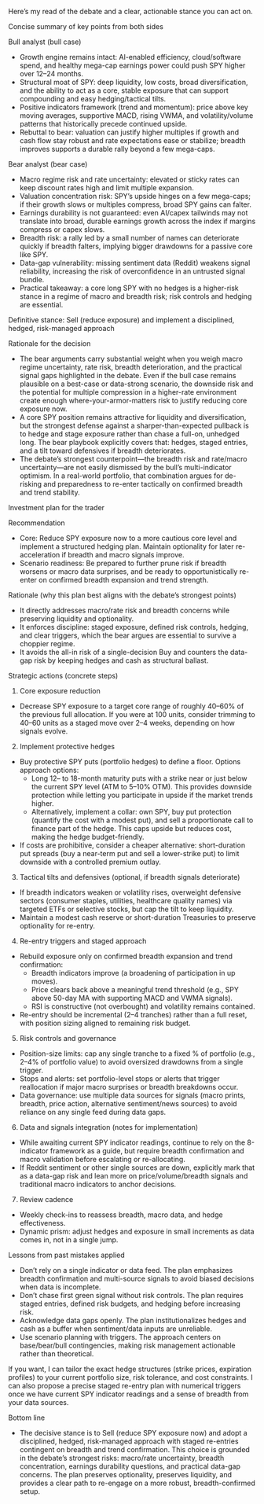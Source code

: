 Here’s my read of the debate and a clear, actionable stance you can act on.

Concise summary of key points from both sides

Bull analyst (bull case)
- Growth engine remains intact: AI-enabled efficiency, cloud/software spend, and healthy mega-cap earnings power could push SPY higher over 12–24 months.
- Structural moat of SPY: deep liquidity, low costs, broad diversification, and the ability to act as a core, stable exposure that can support compounding and easy hedging/tactical tilts.
- Positive indicators framework (trend and momentum): price above key moving averages, supportive MACD, rising VWMA, and volatility/volume patterns that historically precede continued upside.
- Rebuttal to bear: valuation can justify higher multiples if growth and cash flow stay robust and rate expectations ease or stabilize; breadth improves supports a durable rally beyond a few mega-caps.

Bear analyst (bear case)
- Macro regime risk and rate uncertainty: elevated or sticky rates can keep discount rates high and limit multiple expansion.
- Valuation concentration risk: SPY’s upside hinges on a few mega-caps; if their growth slows or multiples compress, broad SPY gains can falter.
- Earnings durability is not guaranteed: even AI/capex tailwinds may not translate into broad, durable earnings growth across the index if margins compress or capex slows.
- Breadth risk: a rally led by a small number of names can deteriorate quickly if breadth falters, implying bigger drawdowns for a passive core like SPY.
- Data-gap vulnerability: missing sentiment data (Reddit) weakens signal reliability, increasing the risk of overconfidence in an untrusted signal bundle.
- Practical takeaway: a core long SPY with no hedges is a higher-risk stance in a regime of macro and breadth risk; risk controls and hedging are essential.

Definitive stance: Sell (reduce exposure) and implement a disciplined, hedged, risk-managed approach

Rationale for the decision
- The bear arguments carry substantial weight when you weigh macro regime uncertainty, rate risk, breadth deterioration, and the practical signal gaps highlighted in the debate. Even if the bull case remains plausible on a best-case or data-strong scenario, the downside risk and the potential for multiple compression in a higher-rate environment create enough where-your-armor-matters risk to justify reducing core exposure now.
- A core SPY position remains attractive for liquidity and diversification, but the strongest defense against a sharper-than-expected pullback is to hedge and stage exposure rather than chase a full-on, unhedged long. The bear playbook explicitly covers that: hedges, staged entries, and a tilt toward defensives if breadth deteriorates.
- The debate’s strongest counterpoint—the breadth risk and rate/macro uncertainty—are not easily dismissed by the bull’s multi-indicator optimism. In a real-world portfolio, that combination argues for de-risking and preparedness to re-enter tactically on confirmed breadth and trend stability.

Investment plan for the trader

Recommendation
- Core: Reduce SPY exposure now to a more cautious core level and implement a structured hedging plan. Maintain optionality for later re-acceleration if breadth and macro signals improve.
- Scenario readiness: Be prepared to further prune risk if breadth worsens or macro data surprises, and be ready to opportunistically re-enter on confirmed breadth expansion and trend strength.

Rationale (why this plan best aligns with the debate’s strongest points)
- It directly addresses macro/rate risk and breadth concerns while preserving liquidity and optionality.
- It enforces discipline: staged exposure, defined risk controls, hedging, and clear triggers, which the bear argues are essential to survive a choppier regime.
- It avoids the all-in risk of a single-decision Buy and counters the data-gap risk by keeping hedges and cash as structural ballast.

Strategic actions (concrete steps)

1) Core exposure reduction
- Decrease SPY exposure to a target core range of roughly 40–60% of the previous full allocation. If you were at 100 units, consider trimming to 40–60 units as a staged move over 2–4 weeks, depending on how signals evolve.

2) Implement protective hedges
- Buy protective SPY puts (portfolio hedges) to define a floor. Options approach options:
  - Long 12– to 18-month maturity puts with a strike near or just below the current SPY level (ATM to 5–10% OTM). This provides downside protection while letting you participate in upside if the market trends higher.
  - Alternatively, implement a collar: own SPY, buy put protection (quantify the cost with a modest put), and sell a proportionate call to finance part of the hedge. This caps upside but reduces cost, making the hedge budget-friendly.
- If costs are prohibitive, consider a cheaper alternative: short-duration put spreads (buy a near-term put and sell a lower-strike put) to limit downside with a controlled premium outlay.

3) Tactical tilts and defensives (optional, if breadth signals deteriorate)
- If breadth indicators weaken or volatility rises, overweight defensive sectors (consumer staples, utilities, healthcare quality names) via targeted ETFs or selective stocks, but cap the tilt to keep liquidity.
- Maintain a modest cash reserve or short-duration Treasuries to preserve optionality for re-entry.

4) Re-entry triggers and staged approach
- Rebuild exposure only on confirmed breadth expansion and trend confirmation:
  - Breadth indicators improve (a broadening of participation in up moves).
  - Price clears back above a meaningful trend threshold (e.g., SPY above 50-day MA with supporting MACD and VWMA signals).
  - RSI is constructive (not overbought) and volatility remains contained.
- Re-entry should be incremental (2–4 tranches) rather than a full reset, with position sizing aligned to remaining risk budget.

5) Risk controls and governance
- Position-size limits: cap any single tranche to a fixed % of portfolio (e.g., 2–4% of portfolio value) to avoid oversized drawdowns from a single trigger.
- Stops and alerts: set portfolio-level stops or alerts that trigger reallocation if major macro surprises or breadth breakdowns occur.
- Data governance: use multiple data sources for signals (macro prints, breadth, price action, alternative sentiment/news sources) to avoid reliance on any single feed during data gaps.

6) Data and signals integration (notes for implementation)
- While awaiting current SPY indicator readings, continue to rely on the 8-indicator framework as a guide, but require breadth confirmation and macro validation before escalating or re-allocating.
- If Reddit sentiment or other single sources are down, explicitly mark that as a data-gap risk and lean more on price/volume/breadth signals and traditional macro indicators to anchor decisions.

7) Review cadence
- Weekly check-ins to reassess breadth, macro data, and hedge effectiveness.
- Dynamic prism: adjust hedges and exposure in small increments as data comes in, not in a single jump.

Lessons from past mistakes applied
- Don’t rely on a single indicator or data feed. The plan emphasizes breadth confirmation and multi-source signals to avoid biased decisions when data is incomplete.
- Don’t chase first green signal without risk controls. The plan requires staged entries, defined risk budgets, and hedging before increasing risk.
- Acknowledge data gaps openly. The plan institutionalizes hedges and cash as a buffer when sentiment/data inputs are unreliable.
- Use scenario planning with triggers. The approach centers on base/bear/bull contingencies, making risk management actionable rather than theoretical.

If you want, I can tailor the exact hedge structures (strike prices, expiration profiles) to your current portfolio size, risk tolerance, and cost constraints. I can also propose a precise staged re-entry plan with numerical triggers once we have current SPY indicator readings and a sense of breadth from your data sources.

Bottom line
- The decisive stance is to Sell (reduce SPY exposure now) and adopt a disciplined, hedged, risk-managed approach with staged re-entries contingent on breadth and trend confirmation. This choice is grounded in the debate’s strongest risks: macro/rate uncertainty, breadth concentration, earnings durability questions, and practical data-gap concerns. The plan preserves optionality, preserves liquidity, and provides a clear path to re-engage on a more robust, breadth-confirmed setup.